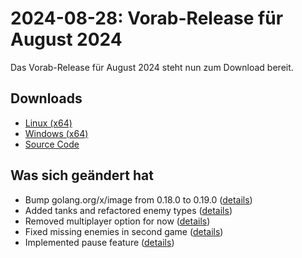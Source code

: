 # 2024-08-28: Vorab-Release für August 2024

Das Vorab-Release für August 2024 steht nun zum Download bereit.

## Downloads

- [Linux (x64)](http://www.retro-carnage.net/releases/Retro-Carnage-Linux.zip)
- [Windows (x64)](http://www.retro-carnage.net/releases/Retro-Carnage-Windows.zip)
- [Source Code](http://www.retro-carnage.net/releases/Retro-Carnage-Code.zip)

## Was sich geändert hat

- Bump golang.org/x/image from 0.18.0 to 0.19.0 ([details](https://github.com/Retro-Carnage-Team/retro-carnage/pull/128))
- Added tanks and refactored enemy types ([details](https://github.com/Retro-Carnage-Team/retro-carnage/pull/129))
- Removed multiplayer option for now ([details](https://github.com/Retro-Carnage-Team/retro-carnage/pull/130))
- Fixed missing enemies in second game ([details](https://github.com/Retro-Carnage-Team/retro-carnage/pull/131))
- Implemented pause feature ([details](https://github.com/Retro-Carnage-Team/retro-carnage/pull/136))
